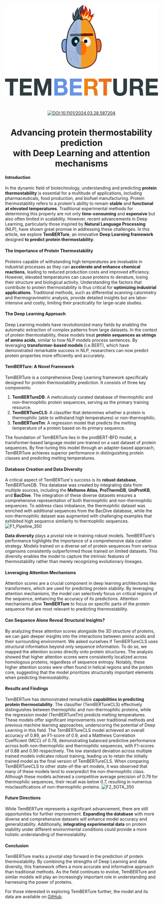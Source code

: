 <div align="center">   
<img title="logo" alt="" src="logo.png"  width="600" height="300" align="center">      

<br/><br/>
[![DOI:10.1101/2024.03.28.587204](http://img.shields.io/badge/DOI-10.1101/2024.03.28.587204-F28C28.svg)](https://www.biorxiv.org/content/10.1101/2024.03.28.587204v1)

</div>

<h1 style="text-align: center;">
    Advancing protein thermostability prediction <br> with Deep Learning and attention mechanisms
</h1>

#### Introduction

In the dynamic field of biotechnology, understanding and predicting **protein thermostability** is essential for a multitude of applications, including pharmaceuticals, food production, and biofuel manufacturing. Protein thermostability refers to a protein's ability to remain **stable** and **functional at elevated temperatures**. Traditional experimental methods for determining this property are not only **time-consuming** and **expensive** but also often limited in scalability. However, recent advancements in Deep Learning, particularly those inspired by **Natural Language Processing** (NLP), have shown great promise in addressing these challenges. In this article, we explore **TemBERTure**, an innovative **Deep Learning framework** designed **to predict protein thermostability**.

#### The Importance of Protein Thermostability

Proteins capable of withstanding high temperatures are invaluable in industrial processes as they can **accelerate and enhance chemical reactions**, leading to reduced production costs and improved efficiency. However, elevated temperatures can cause proteins to denature, losing their structure and biological activity. Understanding the factors that contribute to protein thermostability is thus critical for **optimizing industrial applications**. Traditional methods, such as differential scanning calorimetry and thermogravimetric analysis, provide detailed insights but are labor-intensive and costly, limiting their practicality for large-scale studies.

#### The Deep Learning Approach

Deep Learning models have revolutionized many fields by enabling the automatic extraction of complex patterns from large datasets. In the context of protein thermostability, these models treat **protein sequences as strings of amino acids**, similar to how NLP models process sentences. By leveraging **transformer-based models** (i.e.BERT), which have demonstrated remarkable success in NLP, researchers can now predict protein properties more efficiently and accurately.

#### TemBERTure: A Novel Framework

TemBERTure is a comprehensive Deep Learning framework specifically designed for protein thermostability prediction. It consists of three key components:

1. **TemBERTureDB**: A meticulously curated database of thermophilic and non-thermophilic protein sequences, serving as the primary training resource.
2. **TemBERTureCLS**: A classifier that determines whether a protein is thermophilic (able to withstand high temperatures) or non-thermophilic.
3. **TemBERTureTm**: A regression model that predicts the melting temperature of a protein based on its primary sequence.

The foundation of TemBERTure lies in the protBERT-BFD model, a transformer-based language model pre-trained on a vast dataset of protein sequences. By fine-tuning this model through an adapter-based approach, TemBERTure achieves superior performance in distinguishing protein classes and predicting melting temperatures.

#### Database Creation and Data Diversity

A critical aspect of TemBERTure's success is its **robust database**, TemBERTureDB. This database was created by integrating data from multiple sources, including the **Meltome Atlas**, **ProThermDB**, **UniProtKB**, and **BacDive**. The integration of these diverse datasets ensures a comprehensive representation of both thermophilic and non-thermophilic sequences. To address class imbalance, the thermophilic dataset was enriched with additional sequences from the BacDive database, while the non-thermophilic dataset was augmented with challenging examples that exhibited high sequence similarity to thermophilic sequences.
![F1_Pipeline_350](https://github.com/user-attachments/assets/dd3fa013-1c5a-4d6e-99b5-03c890f66e5c)

**Data diversity** plays a pivotal role in training robust models. TemBERTure's performance highlights the importance of a comprehensive data curation strategy. Models trained on a diverse set of protein sequences from various organisms consistently outperformed those trained on limited datasets. This diversity enables the model to capture the intrinsic features of thermostability rather than merely recognizing evolutionary lineages.

#### Leveraging Attention Mechanisms 

Attention scores are a crucial component in deep learning architectures like transformers, which are used for predicting protein stability. By leveraging attention mechanisms, the model can selectively focus on critical regions of the sequence, enhancing the accuracy of its predictions. Attention mechanisms allow **TemBERTure** to focus on specific parts of the protein sequence that are most relevant to predicting thermostability. 

#### Can Sequence Alone Reveal Structural Insights?
By analyzing these attention scores alongside the 3D structure of proteins, we can gain deeper insights into the interactions between amino acids and their surrounding environment. We asked ourselves if TemBERTureCLS uses structural information beyond only sequence information. To do so, we mapped the attention scores directly onto protein structures. The analysis showed that higher attention scores were consistently localized across homologous proteins, regardless of sequence entropy. Notably, these higher attention scores were often found in helical regions and the protein core, suggesting that the model prioritizes structurally important elements when predicting thermostability.

#### Results and Findings

TemBERTure has demonstrated remarkable **capabilities in predicting protein thermostability**. The classifier (TemBERTureCLS) effectively distinguishes between thermophilic and non-thermophilic proteins, while the regression model (TemBERTureTm) predicts melting temperatures. These models offer significant improvements over traditional methods and previous machine learning approaches, underscoring the potential of Deep Learning in this field. The TemBERTureCLS model achieved an overall accuracy of 0.89, an F1-score of 0.9, and a Matthews Correlation Coefficient (MCC) of 0.78, demonstrating balanced predictive performance across both non-thermophilic and thermophilic sequences, with F1-scores of 0.88 and 0.90 respectively. The low standard deviation across multiple trained models indicates robust training, leading us to retain the initially trained model as the final version of TemBERTureCLS. When comparing TemBERTureCLS to other state-of-the-art models, it was observed that many of these models tend to overpredict the non-thermophilic class. Although these models achieved a competitive average precision of 0.79 for thermophilic sequences, their recall was below 0.7, resulting in numerous misclassifications of non-thermophilic proteins.
![F2_SOTA_350](https://github.com/user-attachments/assets/1c0a2475-230b-4cee-86d8-eb297845980b)

#### Future Directions

While TemBERTure represents a significant advancement, there are still opportunities for further improvement. **Expanding the database** with more diverse and comprehensive datasets will enhance model accuracy and generalizability. Additionally, **integrating experimental data** on protein stability under different environmental conditions could provide a more holistic understanding of thermostability.

#### Conclusion

TemBERTure marks a pivotal step forward in the prediction of protein thermostability. By combining the strengths of Deep Learning and data diversity, this framework offers a more accurate and informative approach than traditional methods. As the field continues to evolve, TemBERTure and similar models will play an increasingly important role in understanding and harnessing the power of proteins.

For those interested in exploring TemBERTure further, the model and its data are available on [GitHub](https://github.com/ibmm-unibe-ch/TemBERTure).
